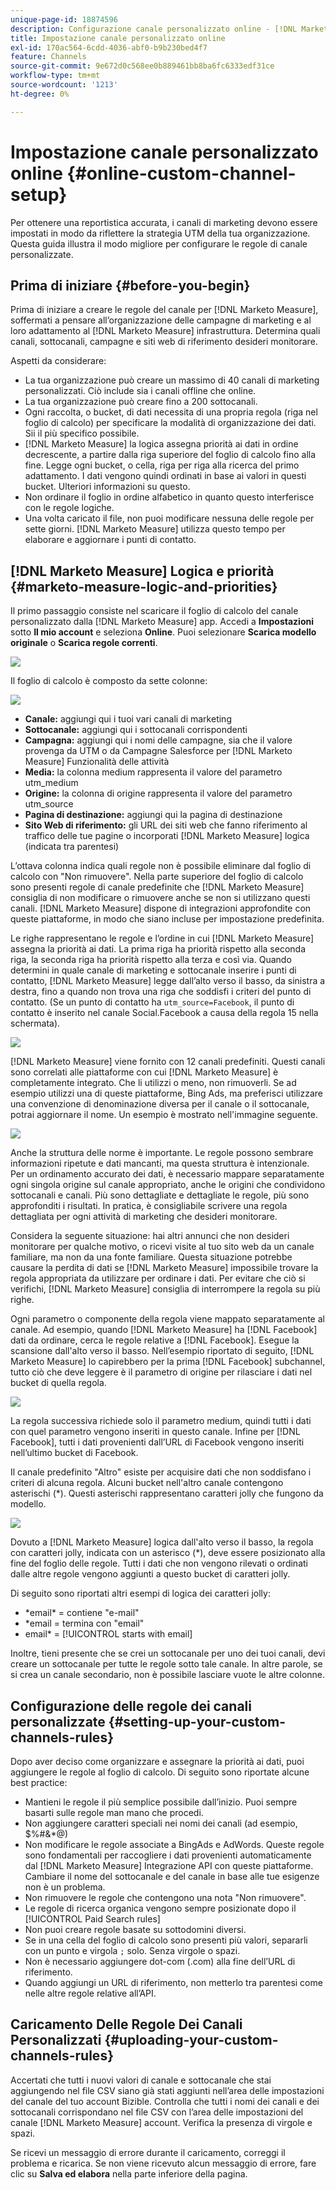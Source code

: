 ```yaml
---
unique-page-id: 18874596
description: Configurazione canale personalizzato online - [!DNL Marketo Measure]
title: Impostazione canale personalizzato online
exl-id: 170ac564-6cdd-4036-abf0-b9b230bed4f7
feature: Channels
source-git-commit: 9e672d0c568ee0b889461bb8ba6fc6333edf31ce
workflow-type: tm+mt
source-wordcount: '1213'
ht-degree: 0%

---
```


# Impostazione canale personalizzato online {#online-custom-channel-setup}

Per ottenere una reportistica accurata, i canali di marketing devono essere impostati in modo da riflettere la strategia UTM della tua organizzazione. Questa guida illustra il modo migliore per configurare le regole di canale personalizzate.

## Prima di iniziare {#before-you-begin}

Prima di iniziare a creare le regole del canale per [!DNL Marketo Measure], soffermati a pensare all’organizzazione delle campagne di marketing e al loro adattamento al [!DNL Marketo Measure] infrastruttura. Determina quali canali, sottocanali, campagne e siti web di riferimento desideri monitorare.

Aspetti da considerare:

* La tua organizzazione può creare un massimo di 40 canali di marketing personalizzati. Ciò include sia i canali offline che online.
* La tua organizzazione può creare fino a 200 sottocanali.
* Ogni raccolta, o bucket, di dati necessita di una propria regola (riga nel foglio di calcolo) per specificare la modalità di organizzazione dei dati. Sii il più specifico possibile.
* [!DNL Marketo Measure] la logica assegna priorità ai dati in ordine decrescente, a partire dalla riga superiore del foglio di calcolo fino alla fine. Legge ogni bucket, o cella, riga per riga alla ricerca del primo adattamento. I dati vengono quindi ordinati in base ai valori in questi bucket. Ulteriori informazioni su questo.
* Non ordinare il foglio in ordine alfabetico in quanto questo interferisce con le regole logiche.
* Una volta caricato il file, non puoi modificare nessuna delle regole per sette giorni. [!DNL Marketo Measure] utilizza questo tempo per elaborare e aggiornare i punti di contatto.

## [!DNL Marketo Measure] Logica e priorità {#marketo-measure-logic-and-priorities}

Il primo passaggio consiste nel scaricare il foglio di calcolo del canale personalizzato dalla [!DNL Marketo Measure] app. Accedi a **Impostazioni** sotto **Il mio account** e seleziona **Online**. Puoi selezionare **Scarica modello originale** o **Scarica regole correnti**.

![](assets/1.png)

Il foglio di calcolo è composto da sette colonne:

![](assets/2.png)

* **Canale:** aggiungi qui i tuoi vari canali di marketing
* **Sottocanale:** aggiungi qui i sottocanali corrispondenti
* **Campagna:** aggiungi qui i nomi delle campagne, sia che il valore provenga da UTM o da Campagne Salesforce per [!DNL Marketo Measure] Funzionalità delle attività
* **Media:** la colonna medium rappresenta il valore del parametro utm_medium
* **Origine:** la colonna di origine rappresenta il valore del parametro utm_source
* **Pagina di destinazione:** aggiungi qui la pagina di destinazione
* **Sito Web di riferimento:** gli URL dei siti web che fanno riferimento al traffico delle tue pagine o incorporati [!DNL Marketo Measure] logica (indicata tra parentesi)

L’ottava colonna indica quali regole non è possibile eliminare dal foglio di calcolo con &quot;Non rimuovere&quot;. Nella parte superiore del foglio di calcolo sono presenti regole di canale predefinite che [!DNL Marketo Measure] consiglia di non modificare o rimuovere anche se non si utilizzano questi canali. [!DNL Marketo Measure] dispone di integrazioni approfondite con queste piattaforme, in modo che siano incluse per impostazione predefinita.

Le righe rappresentano le regole e l’ordine in cui [!DNL Marketo Measure] assegna la priorità ai dati. La prima riga ha priorità rispetto alla seconda riga, la seconda riga ha priorità rispetto alla terza e così via. Quando determini in quale canale di marketing e sottocanale inserire i punti di contatto, [!DNL Marketo Measure] legge dall’alto verso il basso, da sinistra a destra, fino a quando non trova una riga che soddisfi i criteri del punto di contatto. (Se un punto di contatto ha `utm_source=Facebook`, il punto di contatto è inserito nel canale Social.Facebook a causa della regola 15 nella schermata).

![](assets/3.png)

[!DNL Marketo Measure] viene fornito con 12 canali predefiniti. Questi canali sono correlati alle piattaforme con cui [!DNL Marketo Measure] è completamente integrato. Che li utilizzi o meno, non rimuoverli. Se ad esempio utilizzi una di queste piattaforme, Bing Ads, ma preferisci utilizzare una convenzione di denominazione diversa per il canale o il sottocanale, potrai aggiornare il nome. Un esempio è mostrato nell&#39;immagine seguente.

![](assets/4.png)

Anche la struttura delle norme è importante. Le regole possono sembrare informazioni ripetute e dati mancanti, ma questa struttura è intenzionale. Per un ordinamento accurato dei dati, è necessario mappare separatamente ogni singola origine sul canale appropriato, anche le origini che condividono sottocanali e canali. Più sono dettagliate e dettagliate le regole, più sono approfonditi i risultati. In pratica, è consigliabile scrivere una regola dettagliata per ogni attività di marketing che desideri monitorare.

Considera la seguente situazione: hai altri annunci che non desideri monitorare per qualche motivo, o ricevi visite al tuo sito web da un canale familiare, ma non da una fonte familiare. Questa situazione potrebbe causare la perdita di dati se [!DNL Marketo Measure] impossibile trovare la regola appropriata da utilizzare per ordinare i dati. Per evitare che ciò si verifichi, [!DNL Marketo Measure] consiglia di interrompere la regola su più righe.

Ogni parametro o componente della regola viene mappato separatamente al canale. Ad esempio, quando [!DNL Marketo Measure] ha [!DNL Facebook] dati da ordinare, cerca le regole relative a [!DNL Facebook]. Esegue la scansione dall&#39;alto verso il basso. Nell’esempio riportato di seguito, [!DNL Marketo Measure] lo capirebbero per la prima [!DNL Facebook] subchannel, tutto ciò che deve leggere è il parametro di origine per rilasciare i dati nel bucket di quella regola.

![](assets/5.png)

La regola successiva richiede solo il parametro medium, quindi tutti i dati con quel parametro vengono inseriti in questo canale. Infine per [!DNL Facebook], tutti i dati provenienti dall’URL di Facebook vengono inseriti nell’ultimo bucket di Facebook.

Il canale predefinito &quot;Altro&quot; esiste per acquisire dati che non soddisfano i criteri di alcuna regola. Alcuni bucket nell&#39;altro canale contengono asterischi (&#42;). Questi asterischi rappresentano caratteri jolly che fungono da modello.

![](assets/6.png)

Dovuto a [!DNL Marketo Measure] logica dall&#39;alto verso il basso, la regola con caratteri jolly, indicata con un asterisco (&#42;), deve essere posizionato alla fine del foglio delle regole. Tutti i dati che non vengono rilevati o ordinati dalle altre regole vengono aggiunti a questo bucket di caratteri jolly.

Di seguito sono riportati altri esempi di logica dei caratteri jolly:

* &#42;email&#42; = contiene &quot;e-mail&quot;
* &#42;email = termina con &quot;email&quot;
* email&#42; = [!UICONTROL starts with email]

Inoltre, tieni presente che se crei un sottocanale per uno dei tuoi canali, devi creare un sottocanale per tutte le regole sotto tale canale. In altre parole, se si crea un canale secondario, non è possibile lasciare vuote le altre colonne.

## Configurazione delle regole dei canali personalizzate {#setting-up-your-custom-channels-rules}

Dopo aver deciso come organizzare e assegnare la priorità ai dati, puoi aggiungere le regole al foglio di calcolo. Di seguito sono riportate alcune best practice:

* Mantieni le regole il più semplice possibile dall’inizio. Puoi sempre basarti sulle regole man mano che procedi.
* Non aggiungere caratteri speciali nei nomi dei canali (ad esempio, $%#&amp;&#42;@)
* Non modificare le regole associate a BingAds e AdWords. Queste regole sono fondamentali per raccogliere i dati provenienti automaticamente dal [!DNL Marketo Measure] Integrazione API con queste piattaforme. Cambiare il nome del sottocanale e del canale in base alle tue esigenze non è un problema.
* Non rimuovere le regole che contengono una nota &quot;Non rimuovere&quot;.
* Le regole di ricerca organica vengono sempre posizionate dopo il [!UICONTROL Paid Search rules]
* Non puoi creare regole basate su sottodomini diversi.
* Se in una cella del foglio di calcolo sono presenti più valori, separarli con un punto e virgola `;` solo. Senza virgole o spazi.
* Non è necessario aggiungere dot-com (.com) alla fine dell’URL di riferimento.
* Quando aggiungi un URL di riferimento, non metterlo tra parentesi come nelle altre regole relative all’API.

## Caricamento Delle Regole Dei Canali Personalizzati {#uploading-your-custom-channels-rules}

Accertati che tutti i nuovi valori di canale e sottocanale che stai aggiungendo nel file CSV siano già stati aggiunti nell’area delle impostazioni del canale del tuo account Bizible. Controlla che tutti i nomi dei canali e dei sottocanali corrispondano nel file CSV con l’area delle impostazioni del canale [!DNL Marketo Measure] account. Verifica la presenza di virgole e spazi.

Se ricevi un messaggio di errore durante il caricamento, correggi il problema e ricarica. Se non viene ricevuto alcun messaggio di errore, fare clic su **Salva ed elabora** nella parte inferiore della pagina.
